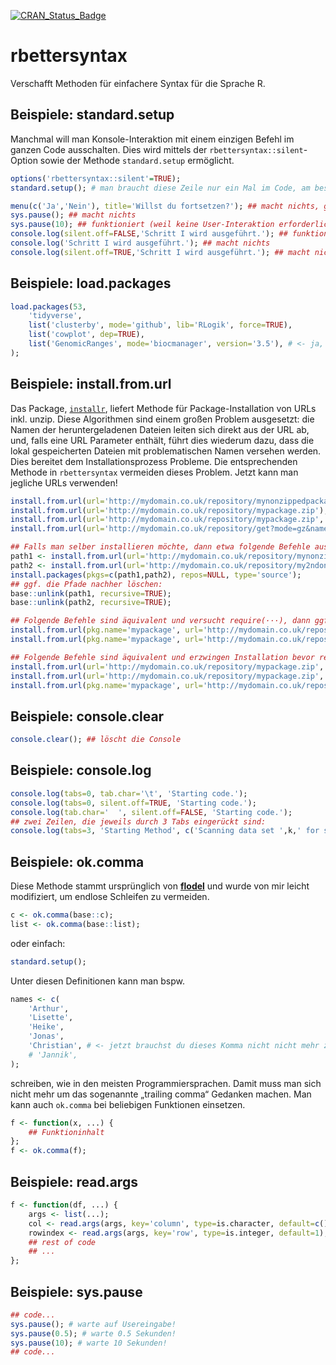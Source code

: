 [![CRAN_Status_Badge](http://www.r-pkg.org/badges/version/rbettersyntax)](https://cran.r-project.org/package=rbettersyntax)
<!-- ![](http://cranlogs.r-pkg.org/badges/rbettersyntax?color=yellow)
![](http://cranlogs.r-pkg.org/badges/grand-total/rbettersyntax?color=yellowgreen) -->


# rbettersyntax

Verschafft Methoden für einfachere Syntax für die Sprache R.

## Beispiele: standard.setup

Manchmal will man Konsole-Interaktion mit einem einzigen Befehl im ganzen Code ausschalten.
Dies wird mittels der `rbettersyntax::silent`-Option sowie
der Methode `standard.setup` ermöglicht.

```r
options('rbettersyntax::silent'=TRUE);
standard.setup(); # man braucht diese Zeile nur ein Mal im Code, am besten nachdem alle Packages geladen sind.

menu(c('Ja','Nein'), title='Willst du fortsetzen?'); ## macht nichts, gibt den Wert 0 zurück.
sys.pause(); ## macht nichts
sys.pause(10); ## funktioniert (weil keine User-Interaktion erforderlich)
console.log(silent.off=FALSE,'Schritt I wird ausgeführt.'); ## funktioniert
console.log('Schritt I wird ausgeführt.'); ## macht nichts
console.log(silent.off=TRUE,'Schritt I wird ausgeführt.'); ## macht nichts
```

## Beispiele: load.packages

```r
load.packages(53,
	'tidyverse',
	list('clusterby', mode='github', lib='RLogik', force=TRUE),
	list('cowplot', dep=TRUE),
	list('GenomicRanges', mode='biocmanager', version='3.5'), # <- ja, ein trailing comma ist erlaubt!
);
```

## Beispiele: install.from.url

Das Package, [`installr`](https://github.com/talgalili/installr), liefert Methode für Package-Installation von URLs inkl. unzip. Diese Algorithmen sind einem großen Problem ausgesetzt: die Namen der heruntergeladenen Dateien leiten sich direkt aus der URL ab, und, falls eine URL Parameter enthält, führt dies wiederum dazu, dass die lokal gespeicherten Dateien mit problematischen Namen versehen werden. Dies bereitet dem Installationsprozess Probleme. Die entsprechenden Methode in `rbettersyntax` vermeiden dieses Problem. Jetzt kann man jegliche URLs verwenden!

```r
install.from.url(url='http://mydomain.co.uk/repository/mynonzippedpackage');
install.from.url(url='http://mydomain.co.uk/repository/mypackage.zip'); ## <- erkennt an der Datei, dass es sich um eine zip-Datei handelt
install.from.url(url='http://mydomain.co.uk/repository/mypackage.zip', file.type='zip'); ## ansonsten kann man explizit den Dateityp eingeben.
install.from.url(url='http://mydomain.co.uk/repository/get?mode=gz&name=test', file.type='gz'); ## kein Problem mit URLs mit Parametern!

## Falls man selber installieren möchte, dann etwa folgende Befehle ausführen:
path1 <- install.from.url(url='http://mydomain.co.uk/repository/mynonzippedpackage', install=FALSE);
path2 <- install.from.url(url='http://mydomain.co.uk/repository/my2ndonzippedpackage', install=FALSE);
install.packages(pkgs=c(path1,path2), repos=NULL, type='source');
## ggf. die Pfade nachher löschen:
base::unlink(path1, recursive=TRUE);
base::unlink(path2, recursive=TRUE);

## Folgende Befehle sind äquivalent und versucht require(···), dann ggf. Installation, dann require(···):
install.from.url(pkg.name='mypackage', url='http://mydomain.co.uk/repository/mypackage.zip', require.pkg=TRUE);
install.from.url(pkg.name='mypackage', url='http://mydomain.co.uk/repository/mypackage.zip', require.pkg=TRUE, force=FALSE);

## Folgende Befehle sind äquivalent und erzwingen Installation bevor require(···):
install.from.url(url='http://mydomain.co.uk/repository/mypackage.zip', require.pkg=TRUE);
install.from.url(url='http://mydomain.co.uk/repository/mypackage.zip', require.pkg=TRUE, force=TRUE);
install.from.url(pkg.name='mypackage', url='http://mydomain.co.uk/repository/mypackage.zip', require.pkg=TRUE, force=TRUE);
```

## Beispiele: console.clear

```r
console.clear(); ## löscht die Console
```

## Beispiele: console.log

```r
console.log(tabs=0, tab.char='\t', 'Starting code.');
console.log(tabs=0, silent.off=TRUE, 'Starting code.');
console.log(tab.char='  ', silent.off=FALSE, 'Starting code.');
## zwei Zeilen, die jeweils durch 3 Tabs eingerückt sind:
console.log(tabs=3, 'Starting Method', c('Scanning data set ',k,' for solutions:'));
```

## Beispiele: ok.comma

Diese Methode stammt ursprünglich von [**flodel**](https://gist.github.com/flodel/5283216) und wurde von mir leicht modifiziert, um endlose Schleifen zu vermeiden.

```r
c <- ok.comma(base::c);
list <- ok.comma(base::list);
```

oder einfach:

```r
standard.setup();
```

Unter diesen Definitionen kann man bspw.

```r
names <- c(
	'Arthur',
	'Lisette',
	'Heike',
	'Jonas',
	'Christian', # <- jetzt brauchst du dieses Komma nicht nicht mehr zu löschen!
	# 'Jannik',
);
```

schreiben, wie in den meisten Programmiersprachen.
Damit muss man sich nicht mehr um das sogenannte „trailing comma“ Gedanken machen.
Man kann auch `ok.comma` bei beliebigen Funktionen einsetzen.

```r
f <- function(x, ...) {
	## Funktioninhalt
};
f <- ok.comma(f);
```

## Beispiele: read.args

```r
f <- function(df, ...) {
	args <- list(...);
	col <- read.args(args, key='column', type=is.character, default=c());
	rowindex <- read.args(args, key='row', type=is.integer, default=1);
	## rest of code
	## ...
};
```

## Beispiele: sys.pause

```r
## code...
sys.pause(); # warte auf Usereingabe!
sys.pause(0.5); # warte 0.5 Sekunden!
sys.pause(10); # warte 10 Sekunden!
## code...
```